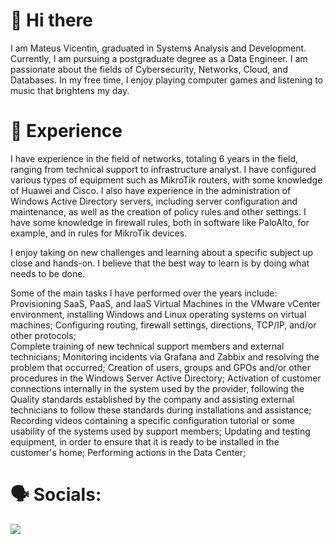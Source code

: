  # 👋 Hi there
 
I am Mateus Vicentin, graduated in Systems Analysis and Development. Currently, I am pursuing a postgraduate degree as a Data Engineer. I am passionate about the fields of Cybersecurity, Networks, Cloud, and Databases. In my free time, I enjoy playing computer games and listening to music that brightens my day.

# 🚀 Experience

I have experience in the field of networks, totaling 6 years in the field, ranging from technical support to infrastructure analyst. I have configured various types of equipment such as MikroTik routers, with some knowledge of Huawei and Cisco. I also have experience in the administration of Windows Active Directory servers, including server configuration and maintenance, as well as the creation of policy rules and other settings. I have some knowledge in firewall rules, both in software like PaloAlto, for example, and in rules for MikroTik devices.   

I enjoy taking on new challenges and learning about a specific subject up close and hands-on. I believe that the best way to learn is by doing what needs to be done.

Some of the main tasks I have performed over the years include:                                      
Provisioning SaaS, PaaS, and IaaS Virtual Machines in the VMware vCenter environment, installing Windows and Linux operating systems on virtual machines;
Configuring routing, firewall settings, directions, TCP/IP, and/or other protocols;        
Complete training of new technical support members and external technicians;
Monitoring incidents via Grafana and Zabbix and resolving the problem that occurred;
Creation of users, groups and GPOs and/or other procedures in the Windows Server Active Directory;
Activation of customer connections internally in the system used by the provider, following the Quality standards established by the company and assisting external technicians to follow these standards during installations and assistance;
Recording videos containing a specific configuration tutorial or some usability of the systems used by support members;
Updating and testing equipment, in order to ensure that it is ready to be installed in the customer's home;
Performing actions in the Data Center;

 # 🗣️ Socials:
<img src="{https://img.shields.io/badge/LinkedIn-0077B5?style=for-the-badge&logo=linkedin&logoColor=white}"/>
